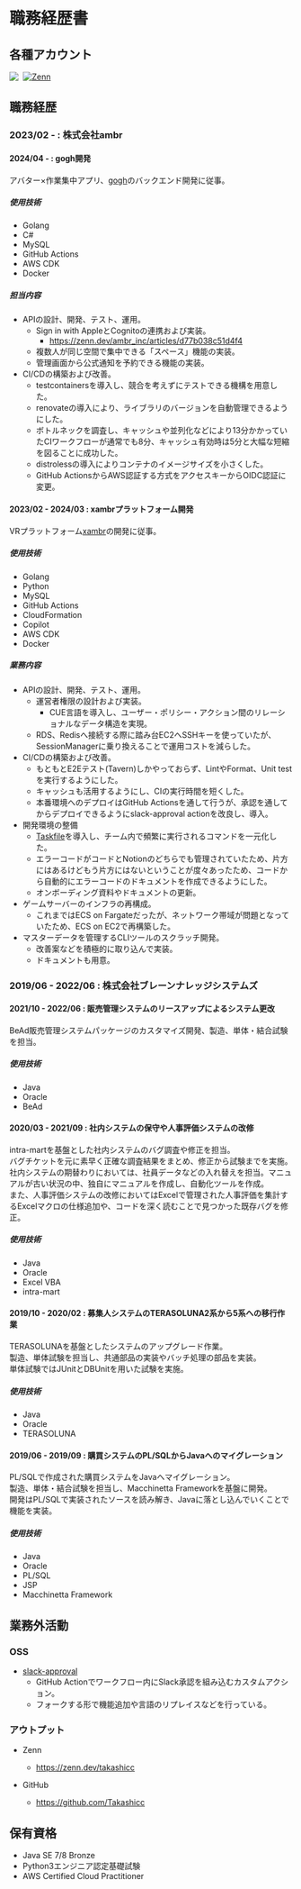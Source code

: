 # 職務経歴書

## 各種アカウント

<p style="display: flex; gap: 8px">
    <a href="https://github.com/Takashicc"><img src="https://img.shields.io/badge/Takashicc-%23121011.svg?&style=flat-square&logo=Github&logoColor=white" /></a>
    <a href="https://zenn.dev/takashicc" target="_blank"><img alt="Zenn" src="https://img.shields.io/badge/Takashicc-3EA8FF.svg?&style=flat-square&logo=Zenn&logoColor=white" /></a>
</p>

## 職務経歴

### 2023/02 - : 株式会社ambr

#### 2024/04 - : gogh開発

アバター×作業集中アプリ、[gogh](https://gogh.gg)のバックエンド開発に従事。

##### 使用技術

- Golang
- C#
- MySQL
- GitHub Actions
- AWS CDK
- Docker

##### 担当内容

- APIの設計、開発、テスト、運用。
    - Sign in with AppleとCognitoの連携および実装。
        - <https://zenn.dev/ambr_inc/articles/d77b038c51d4f4>
    - 複数人が同じ空間で集中できる「スペース」機能の実装。
    - 管理画面から公式通知を予約できる機能の実装。
- CI/CDの構築および改善。
    - testcontainersを導入し、競合を考えずにテストできる機構を用意した。
    - renovateの導入により、ライブラリのバージョンを自動管理できるようにした。
    - ボトルネックを調査し、キャッシュや並列化などにより13分かかっていたCIワークフローが通常でも8分、キャッシュ有効時は5分と大幅な短縮を図ることに成功した。
    - distrolessの導入によりコンテナのイメージサイズを小さくした。
    - GitHub ActionsからAWS認証する方式をアクセスキーからOIDC認証に変更。

#### 2023/02 - 2024/03 : xambrプラットフォーム開発

VRプラットフォーム[xambr](https://xambr.app)の開発に従事。

##### 使用技術

- Golang
- Python
- MySQL
- GitHub Actions
- CloudFormation
- Copilot
- AWS CDK
- Docker

##### 業務内容

- APIの設計、開発、テスト、運用。
    - 運営者権限の設計および実装。
        - CUE言語を導入し、ユーザー・ポリシー・アクション間のリレーショナルなデータ構造を実現。
    - RDS、Redisへ接続する際に踏み台EC2へSSHキーを使っていたが、SessionManagerに乗り換えることで運用コストを減らした。
- CI/CDの構築および改善。
    - もともとE2Eテスト(Tavern)しかやっておらず、LintやFormat、Unit testを実行するようにした。
    - キャッシュも活用するようにし、CIの実行時間を短くした。
    - 本番環境へのデプロイはGitHub Actionsを通して行うが、承認を通してからデプロイできるようにslack-approval actionを改良し、導入。
- 開発環境の整備
    - [Taskfile](https://taskfile.dev)を導入し、チーム内で頻繁に実行されるコマンドを一元化した。
    - エラーコードがコードとNotionのどちらでも管理されていたため、片方にはあるけどもう片方にはないということが度々あったため、コードから自動的にエラーコードのドキュメントを作成できるようにした。
    - オンボーディング資料やドキュメントの更新。
- ゲームサーバーのインフラの再構成。
    - これまではECS on Fargateだったが、ネットワーク帯域が問題となっていたため、ECS on EC2で再構築した。
- マスターデータを管理するCLIツールのスクラッチ開発。
    - 改善案などを積極的に取り込んで実装。
    - ドキュメントも用意。

### 2019/06 - 2022/06 : 株式会社ブレーンナレッジシステムズ

#### 2021/10 - 2022/06 : 販売管理システムのリースアップによるシステム更改

BeAd販売管理システムパッケージのカスタマイズ開発、製造、単体・結合試験を担当。

##### 使用技術

- Java
- Oracle
- BeAd

#### 2020/03 - 2021/09 : 社内システムの保守や人事評価システムの改修

intra-martを基盤とした社内システムのバグ調査や修正を担当。  
バグチケットを元に素早く正確な調査結果をまとめ、修正から試験までを実施。  
社内システムの期替わりにおいては、社員データなどの入れ替えを担当。マニュアルが古い状況の中、独自にマニュアルを作成し、自動化ツールを作成。  
また、人事評価システムの改修においてはExcelで管理された人事評価を集計するExcelマクロの仕様追加や、コードを深く読むことで見つかった既存バグを修正。

##### 使用技術

- Java
- Oracle
- Excel VBA
- intra-mart

#### 2019/10 - 2020/02 : 募集人システムのTERASOLUNA2系から5系への移行作業

TERASOLUNAを基盤としたシステムのアップグレード作業。  
製造、単体試験を担当し、共通部品の実装やバッチ処理の部品を実装。  
単体試験ではJUnitとDBUnitを用いた試験を実施。

##### 使用技術

- Java
- Oracle
- TERASOLUNA

#### 2019/06 - 2019/09 : 購買システムのPL/SQLからJavaへのマイグレーション

PL/SQLで作成された購買システムをJavaへマイグレーション。  
製造、単体・結合試験を担当し、Macchinetta Frameworkを基盤に開発。  
開発はPL/SQLで実装されたソースを読み解き、Javaに落とし込んでいくことで機能を実装。

##### 使用技術

- Java
- Oracle
- PL/SQL
- JSP
- Macchinetta Framework

## 業務外活動

### OSS

- [slack-approval](https://github.com/Takashicc/slack-approval)
    - GitHub Actionでワークフロー内にSlack承認を組み込むカスタムアクション。
    - フォークする形で機能追加や言語のリプレイスなどを行っている。

### アウトプット

- Zenn
    - <https://zenn.dev/takashicc>

- GitHub
    - <https://github.com/Takashicc>

## 保有資格

- Java SE 7/8 Bronze
- Python3エンジニア認定基礎試験
- AWS Certified Cloud Practitioner

